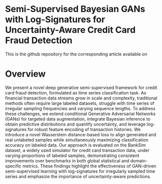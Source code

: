 # Semi-Supervised Bayesian GANs with Log-Signatures for Uncertainty-Aware Credit Card Fraud Detection
This is the github repository for the corresponding article available on 

# Overview
We present a novel deep generative semi-supervised framework for credit card fraud detection, formulated as time series classification task.
	As financial transaction data streams grow in scale and complexity, traditional methods often require large labeled datasets, struggle with time series of irregular sampling frequencies and varying sequence lengths.
	To address these challenges, we extend conditional Generative Adversarial Networks (GANs) for targeted data augmentation, integrate Bayesian inference to obtain predictive distributions and quantify uncertainty, and leverage log-signatures for robust feature encoding of transaction histories. We introduce a novel Wasserstein distance-based loss to align generated and real unlabeled samples while simultaneously maximizing classification accuracy on labeled data. Our approach is evaluated on the BankSim dataset, a widely used simulator for credit card transaction data, under varying proportions of labeled samples, demonstrating consistent improvements over benchmarks in both global statistical and domain-specific metrics.
	These findings highlight the effectiveness of GAN-driven semi-supervised learning with log-signatures for irregularly sampled time series and emphasize the importance of uncertainty-aware predictions.
